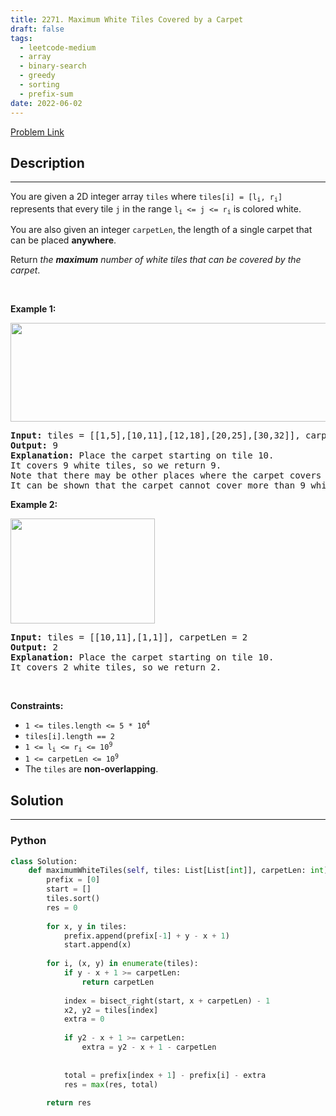 ```yaml
---
title: 2271. Maximum White Tiles Covered by a Carpet
draft: false
tags: 
  - leetcode-medium
  - array
  - binary-search
  - greedy
  - sorting
  - prefix-sum
date: 2022-06-02
---
```


[Problem Link](https://leetcode.com/problems/maximum-white-tiles-covered-by-a-carpet/)

## Description

---
<p>You are given a 2D integer array <code>tiles</code> where <code>tiles[i] = [l<sub>i</sub>, r<sub>i</sub>]</code> represents that every tile <code>j</code> in the range <code>l<sub>i</sub> &lt;= j &lt;= r<sub>i</sub></code> is colored white.</p>

<p>You are also given an integer <code>carpetLen</code>, the length of a single carpet that can be placed <strong>anywhere</strong>.</p>

<p>Return <em>the <strong>maximum</strong> number of white tiles that can be covered by the carpet</em>.</p>

<p>&nbsp;</p>
<p><strong class="example">Example 1:</strong></p>
<img alt="" src="https://assets.leetcode.com/uploads/2022/03/25/example1drawio3.png" style="width: 644px; height: 158px;" />
<pre>
<strong>Input:</strong> tiles = [[1,5],[10,11],[12,18],[20,25],[30,32]], carpetLen = 10
<strong>Output:</strong> 9
<strong>Explanation:</strong> Place the carpet starting on tile 10. 
It covers 9 white tiles, so we return 9.
Note that there may be other places where the carpet covers 9 white tiles.
It can be shown that the carpet cannot cover more than 9 white tiles.
</pre>

<p><strong class="example">Example 2:</strong></p>
<img alt="" src="https://assets.leetcode.com/uploads/2022/03/24/example2drawio.png" style="width: 231px; height: 168px;" />
<pre>
<strong>Input:</strong> tiles = [[10,11],[1,1]], carpetLen = 2
<strong>Output:</strong> 2
<strong>Explanation:</strong> Place the carpet starting on tile 10. 
It covers 2 white tiles, so we return 2.
</pre>

<p>&nbsp;</p>
<p><strong>Constraints:</strong></p>

<ul>
	<li><code>1 &lt;= tiles.length &lt;= 5 * 10<sup>4</sup></code></li>
	<li><code>tiles[i].length == 2</code></li>
	<li><code>1 &lt;= l<sub>i</sub> &lt;= r<sub>i</sub> &lt;= 10<sup>9</sup></code></li>
	<li><code>1 &lt;= carpetLen &lt;= 10<sup>9</sup></code></li>
	<li>The <code>tiles</code> are <strong>non-overlapping</strong>.</li>
</ul>


## Solution

---
### Python
``` py title='maximum-white-tiles-covered-by-a-carpet'
class Solution:
    def maximumWhiteTiles(self, tiles: List[List[int]], carpetLen: int) -> int:
        prefix = [0]
        start = []
        tiles.sort()
        res = 0
        
        for x, y in tiles:
            prefix.append(prefix[-1] + y - x + 1)
            start.append(x)
        
        for i, (x, y) in enumerate(tiles):
            if y - x + 1 >= carpetLen:
                return carpetLen
            
            index = bisect_right(start, x + carpetLen) - 1
            x2, y2 = tiles[index]
            extra = 0
            
            if y2 - x + 1 >= carpetLen:
                extra = y2 - x + 1 - carpetLen
            
            
            total = prefix[index + 1] - prefix[i] - extra
            res = max(res, total)
        
        return res
        
        
        
```

